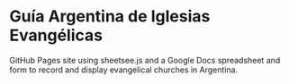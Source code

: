 Guía Argentina de Iglesias Evangélicas
=========

GitHub Pages site using sheetsee.js and a Google Docs spreadsheet and form to record and display evangelical churches in Argentina.
